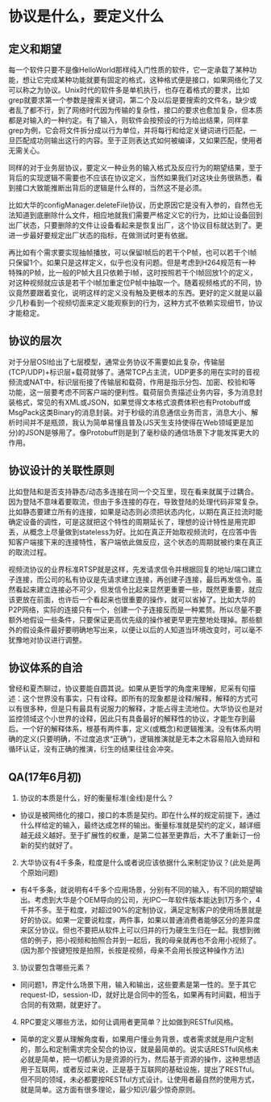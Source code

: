 # 协议是什么，要定义什么

定义和期望
----
每一个软件只要不是像HelloWorld那样纯入门性质的软件，它一定承载了某种功能，想让它完成某种功能就要有固定的格式，这种格式便是接口，如果网络化了又可以称之为协议。Unix时代的软件多是单机执行，也存在着格式的要求，比如grep就要求第一个参数是搜索关键词，第二个及以后是要搜索的文件名，缺少或者乱了都不行，到了网络时代因为传输的复杂性，接口的要求也愈加复杂，但本质都是对输入的一种约定。有了输入，则软件会按预设的行为给出结果，同样拿grep为例，它会将文件拆分成以行为单位，并将每行和给定关键词进行匹配，一旦匹配成功则输出这行的内容。至于正则表达式如何被编译，又如果匹配，使用者无需关心。

同样的对于业务层协议，要定义一种业务的输入格式及反应行为的期望结果，至于背后的实现逻辑不需要也不应该在协议定义，当然如果我们对这块业务很熟悉，看到接口大致能推断出背后的逻辑是什么样的，当然这不是必须。

比如大华的configManager.deleteFile协议，历史原因它是没有入参的，自然也无法知道到底删除什么文件，相应地就我们需要严格定义它的行为，比如让设备回到出厂状态，只要删除的文件让设备看起来是恢复出厂，这个协议目标就达到了。更进一步最好要规定出厂状态的指标，在做测试时更有依据。

再比如有个需求要实现抽帧播放，可以保留I帧后的若干个P帧，也可以若干个I帧只保留1个。如果只是这样定义，似乎也没有问题。但是考虑到H264规范有一种特殊的P帧，比一般的P帧大且只依赖于I帧，这时按照若干个I帧回放1个的定义，对这种视频就应该是若干个I帧加重定位P帧中抽取一个。随着视频格式的不同，协议竟然要跟着变化，说明这样的定义没有触及更根本的东西。更好的定义就是以最少几秒看到一个视频切面来定义能观察到的行为，这种方式不依赖实现细节，协议才能稳定。

协议的层次
----
对于分层OSI给出了七层模型，通常业务协议不需要如此复杂，传输层(TCP/UDP)\+标识层\+载荷就够了。通常TCP占主流，UDP更多的用在实时的音视频流或NAT中，标识层衔接了传输层和载荷，作用是指示分包、加密、校验和等功能，这一层要考虑不同客户端的便利性。载荷层负责描述业务内容，多为消息封装格式，常见的有XML或JSON，如果觉得文本格式浪费体积也有Protobuff或MsgPack这类Binary的消息封装。对于秒级的消息通信业务而言，消息大小、解析时间并不是瓶颈，我认为简单易懂且普及(JS天生支持使得在Web领域更是加分)的JSON是够用了。像Protobuff则是到了毫秒级的通信场景下才能发挥更大的作用。

协议设计的关联性原则
----
比如登陆和是否支持静态/动态多连接在同一个交互里，现在看来就属于过耦合。因为登陆不意味着要取流，但由于多连接的存在，导致登陆的处理代码非常复杂。比如静态要建立所有的连接，如果是动态则必须把状态内化，以期在真正拉流时能确定设备的调性，可是这就把这个特性的周期延长了，理想的设计特性是用完即丢，从概念上尽量做到stateless为好。比如在真正开始取视频流时，在应答中告知客户端接下来的连接特性，客户端依此做反应，这个状态的周期就被约束在真正的取流过程。

视频流协议的业界标准RTSP就是这样，先发请求信令并根据回复的地址/端口建立子连接，而公司的私有协议是先请求建立连接，再创建子连接，最后再发信令。虽然看起来建立连接必不可少，但发信令比起来显然更重要一些，既然更重要，就应该更放在前面，也许后一个看起来也很重要的操作，就可以省掉了。比如大华的P2P网络，实际的连接只有一个，创建一个子连接反而是一种累赘。所以尽量不要额外地假设一些条件，只要保证更高优先级的操作被更早更完整地处理掉。那些额外的假设条件最好要明确地写出来，以便让以后的人知道当环境改变时，可以毫不犹豫地对协议进行调整。

协议体系的自洽
----
曾经和夏杰聊过，协议要能自圆其说。如果从更哲学的角度来理解，尼采有句描述：这个世界没有事实，只有诠释。即所有的现象都是诠释/解释，解释的方式可以有很多种，但是只有最具有说服力的解释，才能占得主流地位。大华协议也是对监控领域这个小世界的诠释，因此只有具备最好的解释性的协议，才能生存到最后。一个好的解释体系，根基有两件事，定义(或概念)和逻辑推演。没有体系内明确的定义(只要明确，不过度追求“正确”)，逻辑推演就是无本之木容易陷入诡辩和循环认证，没有正确的推演，衍生的结果往往会冲突。

QA(17年6月初)
----
1. 协议的本质是什么，好的衡量标准(金线)是什么？
* 协议是被网络化的接口，接口的本质是契约。即在什么样的规定前提下，通过什么样给定的输入，最终达成怎样的输出。衡量标准就是契约的定义，越详细越无歧义越好。至于扩展性的权重，是第二位甚至更靠后，大不了重新订一份新的契约就好了。
2. 大华协议有4千多条，粒度是什么或者说应该依据什么来制定协议？(此处是两个原始问题)
* 有4千多条，就说明有4千多个应用场景，分别有不同的输入，有不同的期望输出。考虑到大华是个OEM导向的公司，光IPC一年软件版本能达到1万多个，4千并不多。至于粒度，对超过90%的定制协议，满足定制客户的使用场景就是好的协议。如果一定要说粒度，两件事，如果以普通消费者能够区分的差异度来区分协议。但也不要把从软件上可以归并的行为硬生生归在一起。我想到微信的例子，把小视频和拍照合并到一起后，我的母亲就再也不会用小视频了。(因为那个按键短按是拍照，长按是视频，母亲不会用长按这种操作方法)
3. 协议要包含哪些元素？
* 同问题1，界定什么场景下用，输入和输出，这些要素是第一性的。至于其它request-ID，session-ID，就好比是合同中的签名，如果再有时间戳，相当于合同的有效期，就更好了。
4. RPC要定义哪些方法，如何让调用者更简单？比如做到RESTful风格。
* 简单的定义要从理解角度看，如果用户懂业务背景，或者需求就是用户定制的，那么和定制需求完全契合的协议，就是最简单的。说实话RESTful风格未必就是简单，把一切都认为是资源的行为，然后基于资源的操作，这种思想适用于互联网，或者反过来说，正是基于互联网的基础设施，提出了RESTful。但不同的领域，未必都要按RESTful方式设计。让使用者最自然的使用方式，就是简单。这方面有很多理论，最少知识/最少惊奇原则。